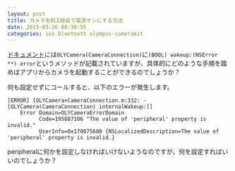 ```yaml
---
layout: post
title: カメラをBLE経由で電源オンにする方法
date: 2015-03-26 08:30:55
categories: ios bluetooth olympus-camerakit
---
```

<p><a href="https://opc.olympus-imaging.com/sdkdocs/data/apirefiOS/category_o_l_y_camera_07_camera_connection_08.html#a87d920903e73ccd031a704310a5157dd" rel="nofollow">ドキュメント</a>には<code>OLYCamera(CameraConnection)</code>に<code>(BOOL) wakeup:(NSError **) error</code>というメソッドが記載されていますが、具体的にどのような手順を踏めばアプリからカメラを起動することができるのでしょうか？</p>

<p>何も設定せずにコールすると、以下のエラーが発生します。</p>

<pre><code>[ERROR] [OLYCamera+CameraConnection.m:332: -[OLYCamera(CameraConnection) internalWakeup:]]
    Error Domain=OLYCameraErrorDomain
          Code=195887106 "The value of 'peripheral' property is invalid."
          UserInfo=0x170075680 {NSLocalizedDescription=The value of 'peripheral' property is invalid.}
</code></pre>

<p>peripheralに何かを設定しなければいけないようなのですが、何を設定すればいいのでしょうか？</p>
